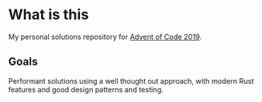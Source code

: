 # What is this

My personal solutions repository for [Advent of Code 2019](https://adventofcode.com/2019).

## Goals

Performant solutions using a well thought out approach, with modern Rust features and good design patterns and testing.

